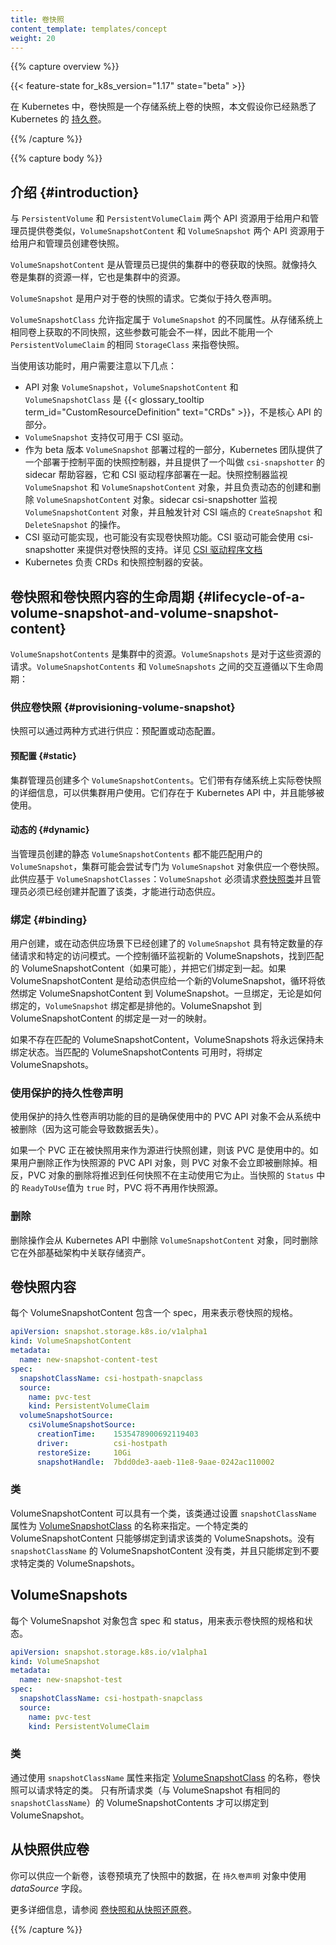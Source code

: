 ```yaml
---
title: 卷快照
content_template: templates/concept
weight: 20
---
```


<!--
---
reviewers:
- saad-ali
- thockin
- msau42
- jingxu97
- xing-yang
- yuxiangqian
title: Volume Snapshots
content_template: templates/concept
weight: 20
---
-->

{{% capture overview %}}

{{< feature-state for_k8s_version="1.17" state="beta" >}}

<!--
In Kubernetes, a _VolumeSnapshot_ represents a snapshot of a volume on a storage system. This document assumes that you are already familiar with Kubernetes [persistent volumes](/docs/concepts/storage/persistent-volumes/).
-->
在 Kubernetes 中，卷快照是一个存储系统上卷的快照，本文假设你已经熟悉了 Kubernetes 的 [持久卷](/docs/concepts/storage/persistent-volumes/)。

{{% /capture %}}

{{% capture body %}}

<!--
## Introduction
-->

## 介绍 {#introduction}

<!--
Similar to how API resources `PersistentVolume` and `PersistentVolumeClaim` are used to provision volumes for users and administrators, `VolumeSnapshotContent` and `VolumeSnapshot` API resources are provided to create volume snapshots for users and administrators.
-->
与 `PersistentVolume` 和 `PersistentVolumeClaim` 两个 API 资源用于给用户和管理员提供卷类似，`VolumeSnapshotContent` 和 `VolumeSnapshot` 两个 API 资源用于给用户和管理员创建卷快照。

<!--
A `VolumeSnapshotContent` is a snapshot taken from a volume in the cluster that has been provisioned by an administrator. It is a resource in the cluster just like a PersistentVolume is a cluster resource.
-->
`VolumeSnapshotContent` 是从管理员已提供的集群中的卷获取的快照。就像持久卷是集群的资源一样，它也是集群中的资源。

<!--
A `VolumeSnapshot` is a request for snapshot of a volume by a user. It is similar to a PersistentVolumeClaim.
-->
`VolumeSnapshot` 是用户对于卷的快照的请求。它类似于持久卷声明。

<!--
`VolumeSnapshotClass` allows you to specify different attributes belonging to a `VolumeSnapshot`. These attibutes may differ among snapshots taken from the same volume on the storage system and therefore cannot be expressed by using the same `StorageClass` of a `PersistentVolumeClaim`.
-->
`VolumeSnapshotClass` 允许指定属于 `VolumeSnapshot` 的不同属性。从存储系统上相同卷上获取的不同快照，这些参数可能会不一样，因此不能用一个 `PersistentVolumeClaim` 的相同 `StorageClass` 来指卷快照。

<!--
Users need to be aware of the following when using this feature:
-->
当使用该功能时，用户需要注意以下几点：

<!--
* API Objects `VolumeSnapshot`, `VolumeSnapshotContent`, and `VolumeSnapshotClass` are {{< glossary_tooltip term_id="CustomResourceDefinition" text="CRDs" >}}, not part of the core API.
* `VolumeSnapshot` support is only available for CSI drivers.
* As part of the deployment process in the beta version of `VolumeSnapshot`, the Kubernetes team provides a snapshot controller to be deployed into the control plane, and a sidecar helper container called csi-snapshotter to be deployed together with the CSI driver.  The snapshot controller watches `VolumeSnapshot` and `VolumeSnapshotContent` objects and is responsible for the creation and deletion of `VolumeSnapshotContent` object in dynamic provisioning.  The sidecar csi-snapshotter watches `VolumeSnapshotContent` objects and triggers `CreateSnapshot` and `DeleteSnapshot` operations against a CSI endpoint.
* CSI drivers may or may not have implemented the volume snapshot functionality. The CSI drivers that have provided support for volume snapshot will likely use the csi-snapshotter. See [CSI Driver documentation](https://kubernetes-csi.github.io/docs/) for details.
* The CRDs and snapshot controller installations are the responsibility of the Kubernetes distribution.
-->
* API 对象 `VolumeSnapshot`，`VolumeSnapshotContent` 和 `VolumeSnapshotClass` 是 {{< glossary_tooltip term_id="CustomResourceDefinition" text="CRDs" >}}，不是核心 API 的部分。
* `VolumeSnapshot` 支持仅可用于 CSI 驱动。
* 作为 beta 版本 `VolumeSnapshot` 部署过程的一部分，Kubernetes 团队提供了一个部署于控制平面的快照控制器，并且提供了一个叫做 `csi-snapshotter` 的 sidecar 帮助容器，它和 CSI 驱动程序部署在一起。快照控制器监视 `VolumeSnapshot` 和 `VolumeSnapshotContent` 对象，并且负责动态的创建和删除 `VolumeSnapshotContent` 对象。sidecar csi-snapshotter 监视 `VolumeSnapshotContent` 对象，并且触发针对 CSI 端点的 `CreateSnapshot` 和 `DeleteSnapshot` 的操作。
* CSI 驱动可能实现，也可能没有实现卷快照功能。CSI 驱动可能会使用 csi-snapshotter 来提供对卷快照的支持。详见 [CSI 驱动程序文档](https://kubernetes-csi.github.io/docs/)
* Kubernetes 负责 CRDs 和快照控制器的安装。

<!--
## Lifecycle of a volume snapshot and volume snapshot content

`VolumeSnapshotContents` are resources in the cluster. `VolumeSnapshots` are requests for those resources. The interaction between `VolumeSnapshotContents` and `VolumeSnapshots` follow this lifecycle:
-->
## 卷快照和卷快照内容的生命周期 {#lifecycle-of-a-volume-snapshot-and-volume-snapshot-content}

`VolumeSnapshotContents` 是集群中的资源。`VolumeSnapshots` 是对于这些资源的请求。`VolumeSnapshotContents` 和 `VolumeSnapshots` 之间的交互遵循以下生命周期：

<!--
### Provisioning Volume Snapshot

There are two ways snapshots may be provisioned: pre-provisioned or dynamically provisioned.
-->
### 供应卷快照 {#provisioning-volume-snapshot}

快照可以通过两种方式进行供应：预配置或动态配置。

<!--
#### Pre-provisioned {#static}
A cluster administrator creates a number of `VolumeSnapshotContents`. They carry the details of the real volume snapshot on the storage system which is available for use by cluster users. They exist in the Kubernetes API and are available for consumption.
-->
#### 预配置 {#static}
集群管理员创建多个 `VolumeSnapshotContents`。它们带有存储系统上实际卷快照的详细信息，可以供集群用户使用。它们存在于 Kubernetes API 中，并且能够被使用。

<!--
#### Dynamic

Instead of using a pre-existing snapshot, you can request that a snapshot to be dynamically taken from a PersistentVolumeClaim. The [VolumeSnapshotClass](/docs/concepts/storage/volume-snapshot-classes/) specifies storage provider-specific parameters to use when taking a snapshot.
-->
#### 动态的 {#dynamic}

当管理员创建的静态 `VolumeSnapshotContents` 都不能匹配用户的 `VolumeSnapshot`，集群可能会尝试专门为 `VolumeSnapshot` 对象供应一个卷快照。此供应基于 `VolumeSnapshotClasses`：`VolumeSnapshot` 必须请求[卷快照类](/docs/concepts/storage/volume-snapshot-classes/)并且管理员必须已经创建并配置了该类，才能进行动态供应。

<!--
### Binding
-->
### 绑定 {#binding}

<!--
The snapshot controller handles the binding of a `VolumeSnapshot` object with an appropriate `VolumeSnapshotContent` object, in both pre-provisioned and dynamically provisioned scenarios. The binding is a one-to-one mapping.
-->
用户创建，或在动态供应场景下已经创建了的 `VolumeSnapshot` 具有特定数量的存储请求和特定的访问模式。一个控制循环监视新的 VolumeSnapshots，找到匹配的 VolumeSnapshotContent（如果可能），并把它们绑定到一起。如果 VolumeSnapshotContent 是给动态供应给一个新的VolumeSnapshot，循环将依然绑定 VolumeSnapshotContent 到 VolumeSnapshot。一旦绑定，无论是如何绑定的，`VolumeSnapshot` 绑定都是排他的。VolumeSnapshot 到 VolumeSnapshotContent 的绑定是一对一的映射。

<!--
VolumeSnapshots will remain unbound indefinitely if a matching VolumeSnapshotContent does not exist. VolumeSnapshots will be bound as matching VolumeSnapshotContents become available.
-->
如果不存在匹配的 VolumeSnapshotContent，VolumeSnapshots 将永远保持未绑定状态。当匹配的 VolumeSnapshotContents 可用时，将绑定 VolumeSnapshots。

<!--
### Persistent Volume Claim in Use Protection
-->
### 使用保护的持久性卷声明

<!--
The purpose of the Persistent Volume Claim Object in Use Protection feature is to ensure that in-use PVC API objects are not removed from the system (as this may result in data loss).
-->
使用保护的持久性卷声明功能的目的是确保使用中的 PVC API 对象不会从系统中被删除（因为这可能会导致数据丢失）。

<!--
If a PVC is in active use by a snapshot as a source to create the snapshot, the PVC is in-use. If a user deletes a PVC API object in active use as a snapshot source, the PVC object is not removed immediately. Instead, removal of the PVC object is postponed until the PVC is no longer actively used by any snapshots. A PVC is no longer used as a snapshot source when `ReadyToUse` of the snapshot `Status` becomes `true`.
-->
如果一个 PVC 正在被快照用来作为源进行快照创建，则该 PVC 是使用中的。如果用户删除正作为快照源的 PVC API 对象，则 PVC 对象不会立即被删除掉。相反，PVC 对象的删除将推迟到任何快照不在主动使用它为止。当快照的 `Status` 中的 `ReadyToUse`值为 `true` 时，PVC 将不再用作快照源。

<!--
### Delete
-->
### 删除

<!--
Deletion removes both the `VolumeSnapshotContent` object from the Kubernetes API, as well as the associated storage asset in the external infrastructure.
-->
删除操作会从 Kubernetes API 中删除 `VolumeSnapshotContent` 对象，同时删除它在外部基础架构中关联存储资产。

<!--
## Volume Snapshot Contents
-->
## 卷快照内容

<!--
Each VolumeSnapshotContent contains a spec, which is the specification of the volume snapshot.
-->
每个 VolumeSnapshotContent 包含一个 spec，用来表示卷快照的规格。

```yaml
apiVersion: snapshot.storage.k8s.io/v1alpha1
kind: VolumeSnapshotContent
metadata:
  name: new-snapshot-content-test
spec:
  snapshotClassName: csi-hostpath-snapclass
  source:
    name: pvc-test
    kind: PersistentVolumeClaim
  volumeSnapshotSource:
    csiVolumeSnapshotSource:
      creationTime:    1535478900692119403
      driver:          csi-hostpath
      restoreSize:     10Gi
      snapshotHandle:  7bdd0de3-aaeb-11e8-9aae-0242ac110002
```

<!--
### Class
-->
### 类

<!--
A VolumeSnapshotContent can have a class, which is specified by setting the
`snapshotClassName` attribute to the name of a
[VolumeSnapshotClass](/docs/concepts/storage/volume-snapshot-classes/).
A VolumeSnapshotContent of a particular class can only be bound to VolumeSnapshots requesting
that class. A VolumeSnapshotContent with no `snapshotClassName` has no class and can only be bound
to VolumeSnapshots that request no particular class.
-->
VolumeSnapshotContent 可以具有一个类，该类通过设置 `snapshotClassName` 属性为 [VolumeSnapshotClass](/docs/concepts/storage/volume-snapshot-classes/) 的名称来指定。一个特定类的 VolumeSnapshotContent 只能够绑定到请求该类的 VolumeSnapshots。没有 `snapshotClassName` 的 VolumeSnapshotContent 没有类，并且只能绑定到不要求特定类的 VolumeSnapshots。


## VolumeSnapshots

<!--
Each VolumeSnapshot contains a spec and a status, which is the specification and status of the volume snapshot.
-->
每个 VolumeSnapshot 对象包含 spec 和 status，用来表示卷快照的规格和状态。

```yaml
apiVersion: snapshot.storage.k8s.io/v1alpha1
kind: VolumeSnapshot
metadata:
  name: new-snapshot-test
spec:
  snapshotClassName: csi-hostpath-snapclass
  source:
    name: pvc-test
    kind: PersistentVolumeClaim
```

<!--
### Class
-->
### 类

<!--
A volume snapshot can request a particular class by specifying the name of a
[VolumeSnapshotClass](/docs/concepts/storage/volume-snapshot-classes/)
using the attribute `snapshotClassName`.
Only VolumeSnapshotContents of the requested class, ones with the same `snapshotClassName`
as the VolumeSnapshot, can be bound to the VolumeSnapshot.
-->
通过使用 `snapshotClassName` 属性来指定 [VolumeSnapshotClass](/docs/concepts/storage/volume-snapshot-classes/) 的名称，卷快照可以请求特定的类。
只有所请求类（与 VolumeSnapshot 有相同的 `snapshotClassName`）的 VolumeSnapshotContents 才可以绑定到 VolumeSnapshot。

<!--
## Provisioning Volumes from Snapshots
-->
## 从快照供应卷

<!--
You can provision a new volume, pre-populated with data from a snapshot, by using
the *dataSource* field in the `PersistentVolumeClaim` object.
-->
你可以供应一个新卷，该卷预填充了快照中的数据，在 `持久卷声明` 对象中使用 *dataSource* 字段。

<!--
For more details, see
[Volume Snapshot and Restore Volume from Snapshot](/docs/concepts/storage/persistent-volumes/#volume-snapshot-and-restore-volume-from-snapshot-support).
-->
更多详细信息，请参阅 [卷快照和从快照还原卷](/docs/concepts/storage/persistent-volumes/#volume-snapshot-and-restore-volume-from-snapshot-support)。

{{% /capture %}}
